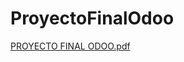 # ProyectoFinalOdoo

[PROYECTO FINAL ODOO.pdf](https://github.com/user-attachments/files/18757499/PROYECTO.FINAL.ODOO.pdf)
